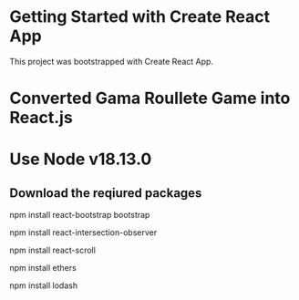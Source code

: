 # Getting Started with Create React App

This project was bootstrapped with Create React App.

# Converted Gama Roullete Game into React.js

# Use Node v18.13.0

## Download the reqiured packages

npm install react-bootstrap bootstrap

npm install react-intersection-observer

npm install react-scroll

npm install ethers

npm install lodash
